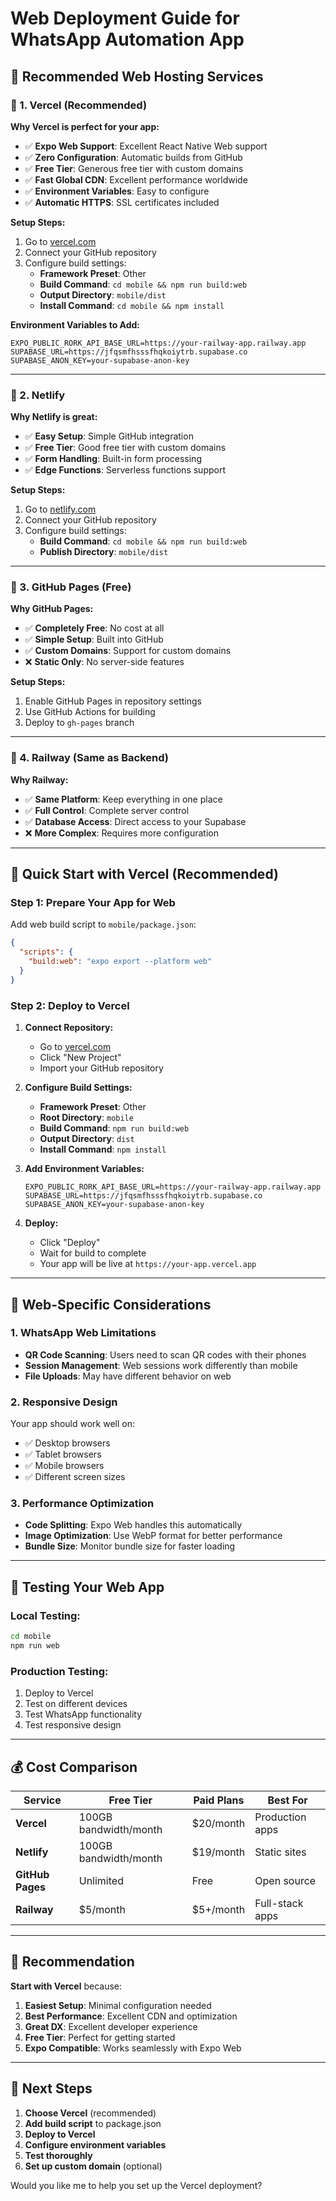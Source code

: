 # Web Deployment Guide for WhatsApp Automation App

## 🎯 **Recommended Web Hosting Services**

### **🥇 1. Vercel (Recommended)**

**Why Vercel is perfect for your app:**
- ✅ **Expo Web Support**: Excellent React Native Web support
- ✅ **Zero Configuration**: Automatic builds from GitHub
- ✅ **Free Tier**: Generous free tier with custom domains
- ✅ **Fast Global CDN**: Excellent performance worldwide
- ✅ **Environment Variables**: Easy to configure
- ✅ **Automatic HTTPS**: SSL certificates included

**Setup Steps:**
1. Go to [vercel.com](https://vercel.com)
2. Connect your GitHub repository
3. Configure build settings:
   - **Framework Preset**: Other
   - **Build Command**: `cd mobile && npm run build:web`
   - **Output Directory**: `mobile/dist`
   - **Install Command**: `cd mobile && npm install`

**Environment Variables to Add:**
```
EXPO_PUBLIC_RORK_API_BASE_URL=https://your-railway-app.railway.app
SUPABASE_URL=https://jfqsmfhsssfhqkoiytrb.supabase.co
SUPABASE_ANON_KEY=your-supabase-anon-key
```

---

### **🥈 2. Netlify**

**Why Netlify is great:**
- ✅ **Easy Setup**: Simple GitHub integration
- ✅ **Free Tier**: Good free tier with custom domains
- ✅ **Form Handling**: Built-in form processing
- ✅ **Edge Functions**: Serverless functions support

**Setup Steps:**
1. Go to [netlify.com](https://netlify.com)
2. Connect your GitHub repository
3. Configure build settings:
   - **Build Command**: `cd mobile && npm run build:web`
   - **Publish Directory**: `mobile/dist`

---

### **🥉 3. GitHub Pages (Free)**

**Why GitHub Pages:**
- ✅ **Completely Free**: No cost at all
- ✅ **Simple Setup**: Built into GitHub
- ✅ **Custom Domains**: Support for custom domains
- ❌ **Static Only**: No server-side features

**Setup Steps:**
1. Enable GitHub Pages in repository settings
2. Use GitHub Actions for building
3. Deploy to `gh-pages` branch

---

### **🏢 4. Railway (Same as Backend)**

**Why Railway:**
- ✅ **Same Platform**: Keep everything in one place
- ✅ **Full Control**: Complete server control
- ✅ **Database Access**: Direct access to your Supabase
- ❌ **More Complex**: Requires more configuration

---

## 🚀 **Quick Start with Vercel (Recommended)**

### **Step 1: Prepare Your App for Web**

Add web build script to `mobile/package.json`:
```json
{
  "scripts": {
    "build:web": "expo export --platform web"
  }
}
```

### **Step 2: Deploy to Vercel**

1. **Connect Repository:**
   - Go to [vercel.com](https://vercel.com)
   - Click "New Project"
   - Import your GitHub repository

2. **Configure Build Settings:**
   - **Framework Preset**: Other
   - **Root Directory**: `mobile`
   - **Build Command**: `npm run build:web`
   - **Output Directory**: `dist`
   - **Install Command**: `npm install`

3. **Add Environment Variables:**
   ```
   EXPO_PUBLIC_RORK_API_BASE_URL=https://your-railway-app.railway.app
   SUPABASE_URL=https://jfqsmfhsssfhqkoiytrb.supabase.co
   SUPABASE_ANON_KEY=your-supabase-anon-key
   ```

4. **Deploy:**
   - Click "Deploy"
   - Wait for build to complete
   - Your app will be live at `https://your-app.vercel.app`

---

## 🔧 **Web-Specific Considerations**

### **1. WhatsApp Web Limitations**
- **QR Code Scanning**: Users need to scan QR codes with their phones
- **Session Management**: Web sessions work differently than mobile
- **File Uploads**: May have different behavior on web

### **2. Responsive Design**
Your app should work well on:
- ✅ Desktop browsers
- ✅ Tablet browsers  
- ✅ Mobile browsers
- ✅ Different screen sizes

### **3. Performance Optimization**
- **Code Splitting**: Expo Web handles this automatically
- **Image Optimization**: Use WebP format for better performance
- **Bundle Size**: Monitor bundle size for faster loading

---

## 📱 **Testing Your Web App**

### **Local Testing:**
```bash
cd mobile
npm run web
```

### **Production Testing:**
1. Deploy to Vercel
2. Test on different devices
3. Test WhatsApp functionality
4. Test responsive design

---

## 💰 **Cost Comparison**

| Service | Free Tier | Paid Plans | Best For |
|---------|-----------|------------|----------|
| **Vercel** | 100GB bandwidth/month | $20/month | Production apps |
| **Netlify** | 100GB bandwidth/month | $19/month | Static sites |
| **GitHub Pages** | Unlimited | Free | Open source |
| **Railway** | $5/month | $5+/month | Full-stack apps |

---

## 🎯 **Recommendation**

**Start with Vercel** because:
1. **Easiest Setup**: Minimal configuration needed
2. **Best Performance**: Excellent CDN and optimization
3. **Great DX**: Excellent developer experience
4. **Free Tier**: Perfect for getting started
5. **Expo Compatible**: Works seamlessly with Expo Web

---

## 🚀 **Next Steps**

1. **Choose Vercel** (recommended)
2. **Add build script** to package.json
3. **Deploy to Vercel**
4. **Configure environment variables**
5. **Test thoroughly**
6. **Set up custom domain** (optional)

Would you like me to help you set up the Vercel deployment?
